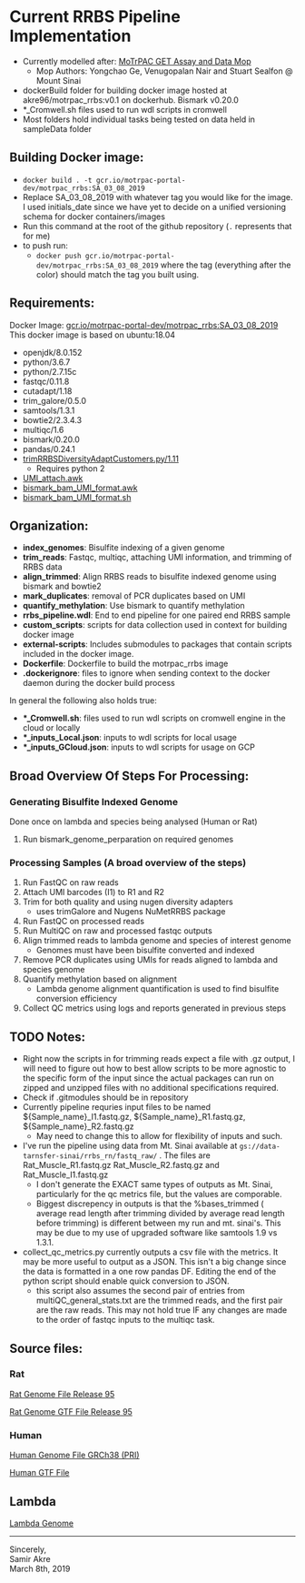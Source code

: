 # Current RRBS Pipeline Implementation

- Currently modelled
  after: [MoTrPAC GET Assay and Data Mop](https://docs.google.com/document/d/1xlFiax4MTSzNZS3SpG6i3Z3XwuGkMPgONV1QPTObjcA/edit)
    - Mop Authors: Yongchao Ge, Venugopalan Nair and Stuart Sealfon @ Mount Sinai
- dockerBuild folder for building docker image hosted at akre96/motrpac_rrbs:v0.1 on dockerhub. Bismark v0.20.0
- *_Cromwell.sh files used to run wdl scripts in cromwell
- Most folders hold individual tasks being tested on data held in sampleData folder

## Building Docker image:

- `docker build . -t gcr.io/motrpac-portal-dev/motrpac_rrbs:SA_03_08_2019`
- Replace SA_03_08_2019 with whatever tag you would like for the image. I used initials_date since we have yet to decide
  on a unified versioning schema for docker containers/images
- Run this command at the root of the github repository (`.` represents that for me)
- to push run:
    - `docker push gcr.io/motrpac-portal-dev/motrpac_rrbs:SA_03_08_2019` where the tag (everything after the color)
      should match the tag you built using.

## Requirements:

Docker Image: [gcr.io/motrpac-portal-dev/motrpac_rrbs:SA_03_08_2019](gcr.io/motrpac-portal-dev/motrpac_rrbs)  
This docker image is based on ubuntu:18.04

- openjdk/8.0.152
- python/3.6.7
- python/2.7.15c
- fastqc/0.11.8
- cutadapt/1.18
- trim_galore/0.5.0
- samtools/1.3.1
- bowtie2/2.3.4.3
- multiqc/1.6
- bismark/0.20.0
- pandas/0.24.1
- [trimRRBSDiversityAdaptCustomers.py/1.11](https://github.com/nugentechnologies/NuMetRRBS/blob/master/trimRRBSdiversityAdaptCustomers.py)
    - Requires python 2
- [UMI_attach.awk](https://github.com/yongchao/motrpac_rnaseq/blob/master/bin/UMI_attach.awk)
- [bismark_bam_UMI_format.awk](https://github.com/yongchao/motrpac_rrbs/blob/master/bin/bismark_bam_UMI_format.awk)
- [bismark_bam_UMI_format.sh](https://github.com/yongchao/motrpac_rrbs/blob/master/bin/bismark_bam_UMI_format.sh)

## Organization:

- __index_genomes__: Bisulfite indexing of a given genome
- __trim_reads__: Fastqc, multiqc, attaching UMI information, and trimming of RRBS data
- __align_trimmed__: Align RRBS reads to bisulfite indexed genome using bismark and bowtie2
- __mark_duplicates__: removal of PCR duplicates based on UMI
- __quantify_methylation__: Use bismark to quantify methylation
- __rrbs_pipeline.wdl__: End to end pipeline for one paired end RRBS sample
- __custom_scripts__: scripts for data collection used in context for building docker image
- __external-scripts__: Includes submodules to packages that contain scripts included in the docker image.
- __Dockerfile__: Dockerfile to build the motrpac_rrbs image
- __.dockerignore__: files to ignore when sending context to the docker daemon during the docker build process

In general the following also holds true:

- __*\_Cromwell.sh__: files used to run wdl scripts on cromwell engine in the cloud or locally
- __*\_inputs_Local.json__: inputs to wdl scripts for local usage
- __*\_inputs_GCloud.json__: inputs to wdl scripts for usage on GCP

## Broad Overview Of Steps For Processing:

### Generating Bisulfite Indexed Genome

Done once on lambda and species being analysed (Human or Rat)

1. Run bismark_genome_perparation on required genomes

### Processing Samples (A broad overview of the steps)

1. Run FastQC on raw reads
2. Attach UMI barcodes (I1) to R1 and R2
3. Trim for both quality and using nugen diversity adapters
    - uses trimGalore and Nugens NuMetRRBS package
4. Run FastQC on processed reads
5. Run MultiQC on raw and processed fastqc outputs
6. Align trimmed reads to lambda genome and species of interest genome
    - Genomes must have been bisulfite converted and indexed
7. Remove PCR duplicates using UMIs for reads aligned to lambda and species genome
8. Quantify methylation based on alignment
    - Lambda genome alignment quantification is used to find bisulfite conversion efficiency
9. Collect QC metrics using logs and reports generated in previous steps

## TODO Notes:

- Right now the scripts in for trimming reads expect a file with .gz output, I will need to figure out how to best allow
  scripts to be more agnostic to the specific form of the input since the actual packages can run on zipped and unzipped
  files with no additional specifications required.
- Check if .gitmodules should be in repository
- Currently pipeline requries input files to be named ${Sample_name}_I1.fastq.gz, ${Sample_name}_R1.fastq.gz,
  ${Sample_name}_R2.fastq.gz
    - May need to change this to allow for flexibility of inputs and such.
- I've run the pipeline using data from Mt. Sinai available at `gs://data-tarnsfer-sinai/rrbs_rn/fastq_raw/` . The files
  are Rat_Muscle_R1.fastq.gz Rat_Muscle_R2.fastq.gz and Rat_Muscle_I1.fastq.gz
    - I don't generate the EXACT same types of outputs as Mt. Sinai, particularly for the qc metrics file, but the
      values are comporable.
    - Biggest discrepency in outputs is that the %bases_trimmed ( average read length after trimming divided by average
      read length before trimming) is different between my run and mt. sinai's. This may be due to my use of upgraded
      software like samtools 1.9 vs 1.3.1.
- collect_qc_metrics.py currently outputs a csv file with the metrics. It may be more useful to output as a JSON. This
  isn't a big change since the data is formatted in a one row pandas DF. Editing the end of the python script should
  enable quick conversion to JSON.
    - this script also assumes the second pair of entries from multiQC_general_stats.txt are the trimmed reads, and the
      first pair are the raw reads. This may not hold true IF any changes are made to the order of fastqc inputs to the
      multiqc task.

## Source files:

### Rat

[Rat Genome File Release 95](http://ftp.ensembl.org/pub/release-95/fasta/rattus_norvegicus/dna/Rattus_norvegicus.Rnor_6.0.dna.toplevel.fa.gz)

[Rat Genome GTF File Release 95](http://ftp.ensembl.org/pub/release-95/gtf/rattus_norvegicus/Rattus_norvegicus.Rnor_6.0.95.gtf.gz)

### Human

[Human Genome File GRCh38 (PRI)](http://ftp.ebi.ac.uk/pub/databases/gencode/Gencode_human/release_29/GRCh38.primary_assembly.genome.fa.gz)

[Human GTF File](http://ftp.ebi.ac.uk/pub/databases/gencode/Gencode_human/release_29/gencode.v29.primary_assembly.annotation.gtf.gz)

## Lambda

[Lambda Genome](https://www.ncbi.nlm.nih.gov/nuccore/J02459.1)

---
Sincerely,  
Samir Akre  
March 8th, 2019
